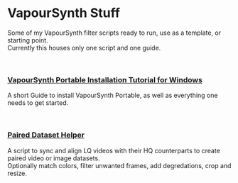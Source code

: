 # VapourSynth Stuff
Some of my VapourSynth filter scripts ready to run, use as a template, or starting point.  
Currently this houses only one script and one guide.

<br />

### [VapourSynth Portable Installation Tutorial for Windows](/docs/vapoursynth-portable-setup-tutorial.md)
A short Guide to install VapourSynth Portable, as well as everything one needs to get started.

<br />

### [Paired Dataset Helper](/paired%20dataset%20helper)
A script to sync and align LQ videos with their HQ counterparts to create paired video or image datasets.  
Optionally match colors, filter unwanted frames, add degredations, crop and resize.

<br />
